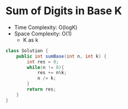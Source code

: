 # Sum of Digits in Base K

- Time Complexity: O(logK)
- Space Complexity: O(1)
  - K as k

```java
class Solution {
    public int sumBase(int n, int k) {
        int res = 0;
        while(n != 0){
            res += n%k;
            n /= k;
        }
        return res;
    }
}
```
